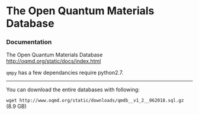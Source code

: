 # The Open Quantum Materials Database

### Documentation

The Open Quantum Materials Database <br />
http://oqmd.org/static/docs/index.html <br />

```qmpy``` has a few dependancies require python2.7.

----
You can download the entire databases with following:

```wget http://www.oqmd.org/static/downloads/qmdb__v1_2__062018.sql.gz``` (8.9 GB)